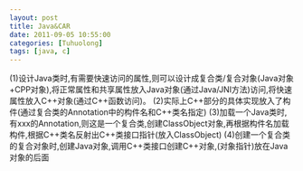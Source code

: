 ```yaml
---
layout: post
title: Java&CAR
date: 2011-09-05 10:55:00
categories: [Tuhuolong]
tags: [java, c]
---
```

(1)设计Java类时,有需要快速访问的属性,则可以设计成复合类/复合对象(Java对象+CPP对象),将正常属性和共享属性放入Java对象(通过Java/JNI方法)访问,将快速属性放入C++对象(通过C++函数访问)。
(2)实际上C++部分的具体实现放入了构件(通过复合类的Annotation中的构件名和C++类名指定)
(3)加载一个Java类时,有xxx的Annotation,则这是一个复合类,创建ClassObject对象,再根据构件名加载构件,根据C++类名反射出C++类接口指针(放入ClassObject)
(4)创建一个复合类的复合对象时,创建Java对象,调用C++类接口创建C++对象,(对象指针)放在Java对象的后面
